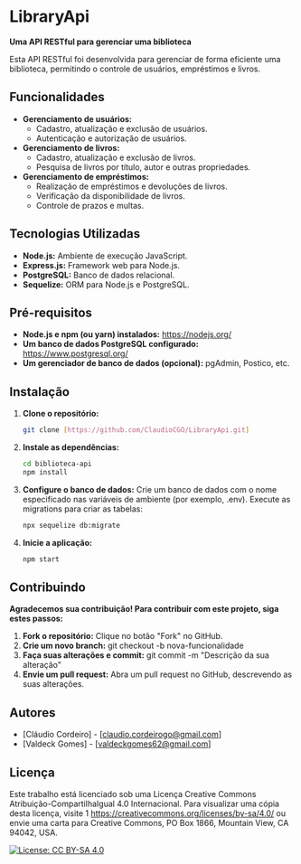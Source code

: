 # LibraryApi

**Uma API RESTful para gerenciar uma biblioteca**

Esta API RESTful foi desenvolvida para gerenciar de forma eficiente uma biblioteca, permitindo o controle de usuários, empréstimos e livros.

## Funcionalidades

* **Gerenciamento de usuários:**
    * Cadastro, atualização e exclusão de usuários.
    * Autenticação e autorização de usuários.
* **Gerenciamento de livros:**
    * Cadastro, atualização e exclusão de livros.
    * Pesquisa de livros por título, autor e outras propriedades.
* **Gerenciamento de empréstimos:**
    * Realização de empréstimos e devoluções de livros.
    * Verificação da disponibilidade de livros.
    * Controle de prazos e multas.

## Tecnologias Utilizadas
* **Node.js:** Ambiente de execução JavaScript.
* **Express.js:** Framework web para Node.js.
* **PostgreSQL:** Banco de dados relacional.
* **Sequelize:** ORM para Node.js e PostgreSQL.

## Pré-requisitos
* **Node.js e npm (ou yarn) instalados:** https://nodejs.org/
* **Um banco de dados PostgreSQL configurado:** https://www.postgresql.org/
* **Um gerenciador de banco de dados (opcional):** pgAdmin, Postico, etc.

## Instalação
1. **Clone o repositório:**
   ```bash
   git clone [https://github.com/ClaudioCGO/LibraryApi.git]

2. **Instale as dependências:**
   ```Bash
   cd biblioteca-api
   npm install

3. **Configure o banco de dados:**
   Crie um banco de dados com o nome especificado nas variáveis de ambiente (por exemplo, .env).
   Execute as migrations para criar as tabelas:
   ```Bash
   npx sequelize db:migrate

4. **Inicie a aplicação:**
   ```Bash
   npm start

## Contribuindo

**Agradecemos sua contribuição! Para contribuir com este projeto, siga estes passos:**

1. **Fork o repositório:** Clique no botão "Fork" no GitHub.
2. **Crie um novo branch:** git checkout -b nova-funcionalidade
3. **Faça suas alterações e commit:** git commit -m "Descrição da sua alteração"
4. **Envie um pull request:** Abra um pull request no GitHub, descrevendo as suas alterações.

## Autores

* [Cláudio Cordeiro] - [claudio.cordeirogo@gmail.com]
* [Valdeck Gomes] - [valdeckgomes62@gmail.com]

## Licença

Este trabalho está licenciado sob uma Licença Creative Commons Atribuição-CompartilhaIgual 4.0 Internacional. Para visualizar uma cópia desta licença, visite 1  https://creativecommons.org/licenses/by-sa/4.0/ ou envie uma carta para Creative Commons, PO Box 1866, Mountain View, CA 94042, USA.

[![License: CC BY-SA 4.0](https://img.shields.io/badge/License-CC%20BY-SA%4.0-lightblue.svg)](https://creativecommons.org/licenses/by-sa/4.0/)
